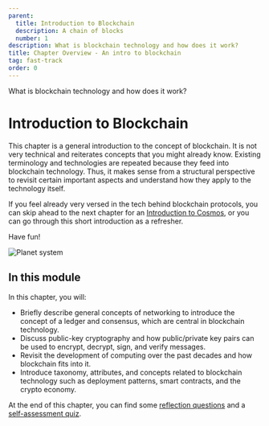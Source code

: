 ```yaml
---
parent:
  title: Introduction to Blockchain
  description: A chain of blocks
  number: 1
description: What is blockchain technology and how does it work?
title: Chapter Overview - An intro to blockchain
tag: fast-track
order: 0
---
```


<div class="tm-overline tm-rf-1 tm-lh-title tm-medium tm-muted">What is blockchain technology and how does it work?</div>
<h1 class="mt-4 mb-6">Introduction to Blockchain</h1>

This chapter is a general introduction to the concept of blockchain. It is not very technical and reiterates concepts that you might already know. Existing terminology and technologies are repeated because they feed into blockchain technology. Thus, it makes sense from a structural perspective to revisit certain important aspects and understand how they apply to the technology itself.

If you feel already very versed in the tech behind blockchain protocols, you can skip ahead to the next chapter for an [Introduction to Cosmos](../2-introduction-cosmos/index.md), or you can go through this short introduction as a refresher.

Have fun!

![Planet system](/onboarding/1-introduction-blockchain/images/planet-system.png)

## In this module

<HighlightBox type="learning">

In this chapter, you will:

* Briefly describe general concepts of networking to introduce the concept of a ledger and consensus, which are central in blockchain technology.
* Discuss public-key cryptography and how public/private key pairs can be used to encrypt, decrypt, sign, and verify messages.
* Revisit the development of computing over the past decades and how blockchain fits into it.
* Introduce taxonomy, attributes, and concepts related to blockchain technology such as deployment patterns, smart contracts, and the crypto economy.

At the end of this chapter, you can find some [reflection questions](./reflection.md) and a [self-assessment quiz](./self-assessment.md).

</HighlightBox>

<card-module/>

